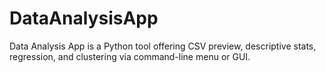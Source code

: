 # DataAnalysisApp
Data Analysis App is a Python tool offering CSV preview, descriptive stats, regression, and clustering via command-line menu or GUI.
